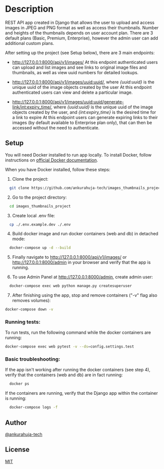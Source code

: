 # Description

REST API app created in Django that allows the user to upload and access images in JPEG and PNG format as well as access their thumbnails. Number and heights of the thumbnails depends on user account plan. There are 3 default plans (Basic, Premium, Enterprise), however the admin user can add additional custom plans.

After setting up the project (see Setup below), there are 3 main endpoints:
- http://127.0.0.1:8000/api/v1/images/
At this endpoint authenticated users can upload and list images and see links to original image files and thumbnails, as well as view uuid numbers for detailed lookups.

- http://127.0.0.1:8000/api/v1/images/uuid:uuid/, where *{uuid:uuid}* is the unique uuid of the image objects created by the user
At this endpoint authenticated users can view and delete a particular image.

- http://127.0.0.1:8000/api/v1/images/uuid:uuid/generate-link/int:expiry_time/, where *\{uuid:uuid\}* is the unique uuid of the image objects created by the user, and *\{int:expiry_time\}* is the desired time for a link to expire
At this endpoint users can generate expiring links to their images (by default available to Enterprise plan only), that can then be accessed without the need to authenticate.

## Setup

You will need Docker installed to run app locally. 
To install Docker, follow instructions on [official Docker documentation](https://docs.docker.com/get-docker/ "Docker Documentation").

When you have Docker installed, follow these steps:


1. Clone the project:

```bash
  git clone https://github.com/ankurahuja-tech/images_thumbnails_project.git
```

2. Go to the project directory:

```bash
  cd images_thumbnails_project
```

3. Create local .env file:

```bash
  cp ./.env.example.dev ./.env
```

4. Build docker image and run docker containers (web and db) in detached mode:

```bash
  docker-compose up -d --build
```

5. Finally navigate to http://127.0.0.1:8000/api/v1/images/ or http://127.0.0.1:8000/admin in your browser and verify that the app is running.

6. To use Admin Panel at http://127.0.0.1:8000/admin, create admin user:

```bash
  docker-compose exec web python manage.py createsuperuser
```

7. After finishing using the app, stop and remove containers ("-v" flag also removes volumes): 

```bash
docker-compose down -v
```

### Running tests:

To run tests, run the following command while the docker containers are running:

```bash
docker-compose exec web pytest -v --ds=config.settings.test
```

### Basic troubleshooting:

If the app isn't working after running the docker containers (see step 4), verify that the containers (web and db) are in fact running:

```bash
  docker ps
```

If the containers are running, verify that the Django app within the container is running:

```bash
  docker-compose logs -f
```

## Author

[@ankurahuja-tech](https://www.github.com/ankurahuja-tech)

  
## License

[MIT](https://choosealicense.com/licenses/mit/)
